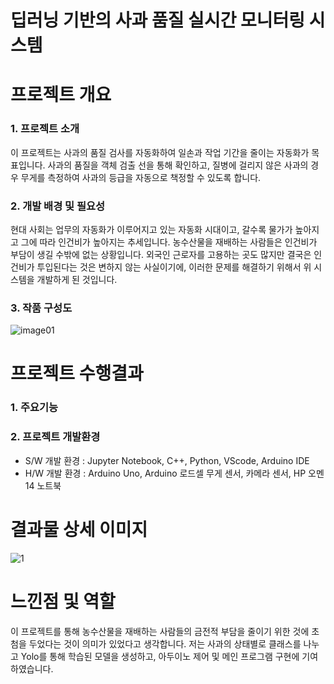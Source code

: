 # 딥러닝 기반의 사과 품질 실시간 모니터링 시스템

# 프로젝트 개요

### 1. 프로젝트 소개
이 프로젝트는 사과의 품질 검사를 자동화하여 일손과 작업 기간을 줄이는 자동화가 목표입니다. 사과의 품질을 객체 검출 선을 통해 확인하고, 질병에 걸리지 않은 사과의 경우 무게를 측정하여 사과의 등급을 자동으로 책정할 수 있도록 합니다.
### 2. 개발 배경 및 필요성
현대 사회는 업무의 자동화가 이루어지고 있는 자동화 시대이고, 갈수록 물가가 높아지고 그에 따라 인건비가 높아지는 추세입니다. 농수산물을 재배하는 사람들은 인건비가 부담이 생길 수밖에 없는 상황입니다. 외국인 근로자를 고용하는 곳도 많지만 결국은 인건비가 투입된다는 것은 변하지 않는 사실이기에, 이러한 문제를 해결하기 위해서 위 시스템을 개발하게 된 것입니다.
### 3. 작품 구성도
![image01](https://github.com/user-attachments/assets/78bbb12d-9b68-4303-9983-69bc4bd661a2)

# 프로젝트 수행결과

### 1. 주요기능
### 2. 프로젝트 개발환경
* ﻿S/W 개발 환경 : Jupyter Notebook, C++, Python, VScode, Arduino IDE
* H/W 개발 환경 : Arduino Uno, Arduino 로드셀 무게 센서, 카메라 센서, HP 오멘 14 노트북
# 결과물 상세 이미지

![1](https://github.com/user-attachments/assets/f846595a-461a-4aa4-be3d-36aeb7eaa9b2)

# 느낀점 및 역할
이 프로젝트를 통해 농수산물을 재배하는 사람들의 금전적 부담을 줄이기 위한 것에 초첨을 두었다는 것이 의미가 있었다고 생각합니다.
저는 사과의 상태별로 클래스를 나누고 Yolo를 통해 학습된 모델을 생성하고, 아두이노 제어 및 메인 프로그램 구현에 기여하였습니다.

